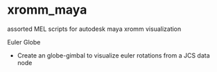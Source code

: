 # xromm_maya
assorted MEL scripts for autodesk maya xromm visualization

Euler Globe
- Create an globe-gimbal to visualize euler rotations from a JCS data node
